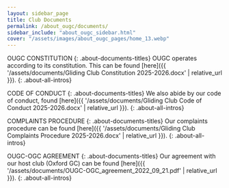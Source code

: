 ```yaml
---
layout: sidebar_page
title: Club Documents
permalink: /about_ougc/documents/
sidebar_include: "about_ougc_sidebar.html"
cover: "/assets/images/about_ougc_pages/home_13.webp"
---
```


<title>Club Documents - OUGC</title>

OUGC CONSTITUTION
{: .about-documents-titles}
OUGC operates according to its constitution. This can be found [here]({{ '/assets/documents/Gliding Club Constitution 2025-2026.docx' | relative_url }}).
{: .about-all-intros}

CODE OF CONDUCT
{: .about-documents-titles}
We also abide by our code of conduct, found [here]({{ '/assets/documents/Gliding Club Code of Conduct 2025-2026.docx' | relative_url }}).
{: .about-all-intros}

COMPLAINTS PROCEDURE
{: .about-documents-titles}
Our complaints procedure can be found [here]({{ '/assets/documents/Gliding Club Complaints Procedure 2025-2026.docx' | relative_url }}).
{: .about-all-intros}

OUGC-OGC AGREEMENT
{: .about-documents-titles}
Our agreement with our host club (Oxford GC) can be found [here]({{ '/assets/documents/OUGC-OGC_agreement_2022_09_21.pdf' | relative_url }}).
{: .about-all-intros}